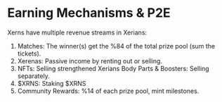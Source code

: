 # Earning Mechanisms & P2E

Xerns have multiple revenue streams in Xerians:&#x20;

1. Matches: The winner(s) get the %84 of the total prize pool (sum the tickets).
2. Xerenas: Passive income by renting out or selling.
3. NFTs: Selling strengthened Xerians Body Parts & Boosters: Selling separately.
4. $XRNS: Staking $XRNS
5. Community Rewards: %14 of each prize pool, mint milestones.

